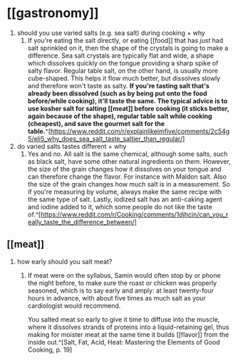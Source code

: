 # [[gastronomy]]
1. should you use varied salts (e.g. sea salt) during cooking + why
	1. If you're eating the salt directly, or eating [[food]] that has _just_ had salt sprinkled on it, then the shape of the crystals is going to make a difference. Sea salt crystals are typically flat and wide, a shape which dissolves quickly on the tongue providing a sharp spike of salty flavor. Regular table salt, on the other hand, is usually more cube-shaped. This helps it flow much better, but dissolves slowly and therefore won't taste as salty. **If you're tasting salt that's already been dissolved (such as by being put onto the food before/while cooking), it'll taste the same. The typical advice is to use kosher salt for salting [[meat]] before cooking (it sticks better, again because of the shape), regular table salt while cooking (cheapest), and save the gourmet salt for the table.**^[https://www.reddit.com/r/explainlikeimfive/comments/2c54g5/eli5_why_does_sea_salt_taste_saltier_than_regular/]
2. do varied salts tastes different + why
	1. Yes and no. All salt is the same chemical, although some salts, such as black salt, have some other natural ingredients on them. However, the size of the grain changes how it dissolves on your tongue and can therefore change the flavor. For instance with Maldon salt. Also the size of the grain changes how much salt is in a measurement. So if you're measuring by volume, always make the same recipe with the same type of salt. Lastly, iodized salt has an anti-caking agent and iodine added to it, which some people do not like the taste of.^[https://www.reddit.com/r/Cooking/comments/1djhcin/can_you_really_taste_the_difference_between/]

## [[meat]]
1. how early should you salt meat?
	1. If meat were on the syllabus, Samin would often stop by or phone the night before, to make sure the roast or chicken was properly seasoned, which is to say early and amply: at least twenty-four hours in advance, with about five times as much salt as your cardiologist would recommend.
	   
	   You salted meat so early to give it time to diffuse into the muscle, where it dissolves strands of proteins into a liquid-retaining gel, thus making for moister meat at the same time it builds [[flavor]] from the inside out.^[Salt, Fat, Acid, Heat: Mastering the Elements of Good Cooking, p. 19]